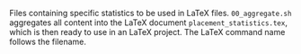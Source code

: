 Files containing specific statistics to be used in LaTeX files. `00_aggregate.sh` aggregates all content into the LaTeX document `placement_statistics.tex`, which is then ready to use in an LaTeX project. The LaTeX command name follows the filename.
